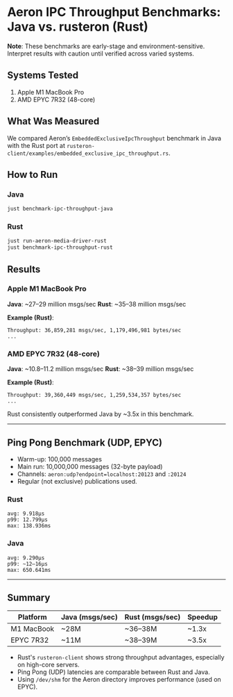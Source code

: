 # Aeron IPC Throughput Benchmarks: Java vs. rusteron (Rust)

**Note**: These benchmarks are early-stage and environment-sensitive. Interpret results with caution until verified across varied systems.

## Systems Tested

1. Apple M1 MacBook Pro  
2. AMD EPYC 7R32 (48-core)

## What Was Measured

We compared Aeron’s `EmbeddedExclusiveIpcThroughput` benchmark in Java with the Rust port at `rusteron-client/examples/embedded_exclusive_ipc_throughput.rs`.

## How to Run

### Java
```bash
just benchmark-ipc-throughput-java
````

### Rust

```bash
just run-aeron-media-driver-rust
just benchmark-ipc-throughput-rust
```

## Results

### Apple M1 MacBook Pro

**Java**: \~27–29 million msgs/sec
**Rust**: \~35–38 million msgs/sec

**Example (Rust)**:

```
Throughput: 36,859,281 msgs/sec, 1,179,496,981 bytes/sec
...
```

### AMD EPYC 7R32 (48-core)

**Java**: \~10.8–11.2 million msgs/sec
**Rust**: \~38–39 million msgs/sec

**Example (Rust)**:

```
Throughput: 39,360,449 msgs/sec, 1,259,534,357 bytes/sec
...
```

Rust consistently outperformed Java by \~3.5x in this benchmark.

---

## Ping Pong Benchmark (UDP, EPYC)

* Warm-up: 100,000 messages
* Main run: 10,000,000 messages (32-byte payload)
* Channels: `aeron:udp?endpoint=localhost:20123` and `:20124`
* Regular (not exclusive) publications used.

### Rust

```
avg: 9.918µs
p99: 12.799µs
max: 138.936ms
```

### Java

```
avg: 9.290µs
p99: ~12–16µs
max: 650.641ms
```

---

## Summary

| Platform   | Java (msgs/sec) | Rust (msgs/sec) | Speedup |
| ---------- | --------------- | --------------- | ------- |
| M1 MacBook | \~28M           | \~36–38M        | \~1.3x  |
| EPYC 7R32  | \~11M           | \~38–39M        | \~3.5x  |

* Rust's `rusteron-client` shows strong throughput advantages, especially on high-core servers.
* Ping Pong (UDP) latencies are comparable between Rust and Java.
* Using `/dev/shm` for the Aeron directory improves performance (used on EPYC).
